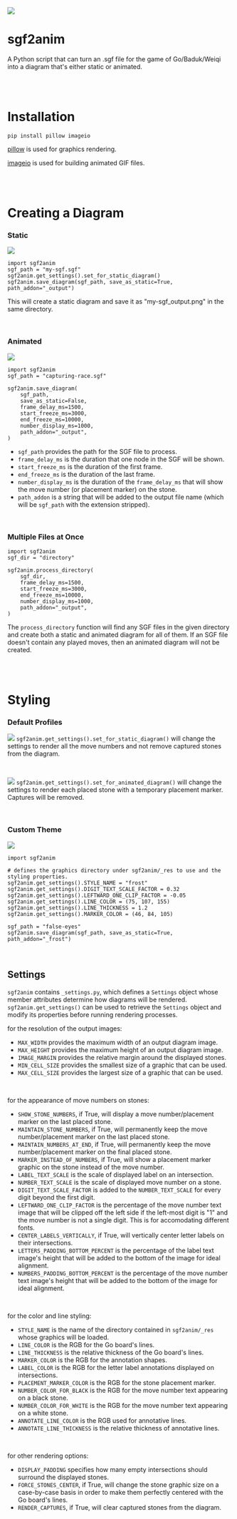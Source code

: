 ![](https://github.com/travisgk/sgf2anim/blob/main/_demo_res/demo_c_res/false-eyes_frost.gif)

# sgf2anim
A Python script that can turn an .sgf file for the game of Go/Baduk/Weiqi into a diagram that's either static or animated.

<br>
<br>

# Installation
```
pip install pillow imageio
```
[pillow](https://github.com/python-pillow/Pillow) is used for graphics rendering.

[imageio](https://github.com/imageio/imageio) is used for building animated GIF files.

<br>
<br>

# Creating a Diagram
### Static
![](https://github.com/travisgk/sgf2anim/blob/main/_demo_res/demo_b_res/surrounded_output.png)
```
import sgf2anim
sgf_path = "my-sgf.sgf"
sgf2anim.get_settings().set_for_static_diagram()
sgf2anim.save_diagram(sgf_path, save_as_static=True, path_addon="_output")
```
This will create a static diagram and save it as "my-sgf_output.png" in the same directory.

<br>

### Animated
![](https://github.com/travisgk/sgf2anim/blob/main/_demo_res/demo_a_res/capturing-race_output.gif)
```
import sgf2anim
sgf_path = "capturing-race.sgf"

sgf2anim.save_diagram(
    sgf_path,
    save_as_static=False,
    frame_delay_ms=1500,
    start_freeze_ms=3000,
    end_freeze_ms=10000,
    number_display_ms=1000,
    path_addon="_output",
)
```
- ```sgf_path``` provides the path for the SGF file to process.
- ```frame_delay_ms``` is the duration that one node in the SGF will be shown.
- ```start_freeze_ms``` is the duration of the first frame.
- ```end_freeze_ms``` is the duration of the last frame.
- ```number_display_ms``` is the duration of the ```frame_delay_ms``` that will show the move number (or placement marker) on the stone.
- ```path_addon``` is a string that will be added to the output file name (which will be ```sgf_path``` with the extension stripped).

<br>

### Multiple Files at Once
```
import sgf2anim
sgf_dir = "directory"

sgf2anim.process_directory(
    sgf_dir,
    frame_delay_ms=1500,
    start_freeze_ms=3000,
    end_freeze_ms=10000,
    number_display_ms=1000,
    path_addon="_output",
)
```
The ```process_directory``` function will find any SGF files in the given directory and create both a static and animated diagram for all of them.
If an SGF file doesn't contain any played moves, then an animated diagram will not be created.

<br>
<br>

# Styling

### Default Profiles
![](https://github.com/travisgk/sgf2anim/blob/main/_demo_res/demo_a_res/fight_output.png)
```sgf2anim.get_settings().set_for_static_diagram()``` will change the settings to render all the move numbers and not remove captured stones from the diagram.

<br>

![](https://github.com/travisgk/sgf2anim/blob/main/_demo_res/demo_a_res/fight_output.gif)
```sgf2anim.get_settings().set_for_animated_diagram()``` will change the settings to render each placed stone with a temporary placement marker. Captures will be removed.

<br>

### Custom Theme
![](https://github.com/travisgk/sgf2anim/blob/main/_demo_res/demo_c_res/false-eyes_frost.png)
```
import sgf2anim

# defines the graphics directory under sgf2anim/_res to use and the styling properties.
sgf2anim.get_settings().STYLE_NAME = "frost"
sgf2anim.get_settings().DIGIT_TEXT_SCALE_FACTOR = 0.32
sgf2anim.get_settings().LEFTWARD_ONE_CLIP_FACTOR = -0.05
sgf2anim.get_settings().LINE_COLOR = (75, 107, 155)
sgf2anim.get_settings().LINE_THICKNESS = 1.2
sgf2anim.get_settings().MARKER_COLOR = (46, 84, 105)

sgf_path = "false-eyes"
sgf2anim.save_diagram(sgf_path, save_as_static=True, path_addon="_frost")
```

<br>

## Settings

```sgf2anim``` contains ```_settings.py```, which defines a ```Settings``` object whose member attributes determine how diagrams will be rendered. ```sgf2anim.get_settings()``` can be used to retrieve the ```Settings``` object and modify its properties before running rendering processes.

for the resolution of the output images:
- ```MAX_WIDTH``` provides the maximum width of an output diagram image.
- ```MAX_HEIGHT``` provides the maximum height of an output diagram image.
- ```IMAGE_MARGIN``` provides the relative margin around the displayed stones.
- ```MIN_CELL_SIZE``` provides the smallest size of a graphic that can be used.
- ```MAX_CELL_SIZE``` provides the largest size of a graphic that can be used.

<br>

for the appearance of move numbers on stones:
- ```SHOW_STONE_NUMBERS```, if True, will display a move number/placement marker on the last placed stone.
- ```MAINTAIN_STONE_NUMBERS```, if True, will permanently keep the move number/placement marker on the last placed stone.
- ```MAINTAIN_NUMBERS_AT_END```, if True, will permanently keep the move number/placement marker on the final placed stone.
- ```MARKER_INSTEAD_OF_NUMBERS```, if True, will show a placement marker graphic on the stone instead of the move number.
- ```LABEL_TEXT_SCALE``` is the scale of displayed label on an intersection.
- ```NUMBER_TEXT_SCALE``` is the scale of displayed move number on a stone.
- ```DIGIT_TEXT_SCALE_FACTOR``` is added to the ```NUMBER_TEXT_SCALE``` for every digit beyond the first digit.
- ```LEFTWARD_ONE_CLIP_FACTOR``` is the percentage of the move number text image that will be clipped off the left side if the left-most digit is "1" and the move number is not a single digit. This is for accomodating different fonts.
- ```CENTER_LABELS_VERTICALLY```, if True, will vertically center letter labels on their intersections.
- ```LETTERS_PADDING_BOTTOM_PERCENT``` is the percentage of the label text image's height that will be added to the bottom of the image for ideal alignment.
- ```NUMBERS_PADDING_BOTTOM_PERCENT``` is the percentage of the move number text image's height that will be added to the bottom of the image for ideal alignment.

<br>

for the color and line styling:
- ```STYLE_NAME``` is the name of the directory contained in ```sgf2anim/_res``` whose graphics will be loaded.
- ```LINE_COLOR``` is the RGB for the Go board's lines.
- ```LINE_THICKNESS``` is the relative thickness of the Go board's lines.
- ```MARKER_COLOR``` is the RGB for the annotation shapes.
- ```LABEL_COLOR``` is the RGB for the letter label annotations displayed on intersections.
- ```PLACEMENT_MARKER_COLOR``` is the RGB for the stone placement marker.
- ```NUMBER_COLOR_FOR_BLACK``` is the RGB for the move number text appearing on a black stone.
- ```NUMBER_COLOR_FOR_WHITE``` is the RGB for the move number text appearing on a white stone.
- ```ANNOTATE_LINE_COLOR``` is the RGB used for annotative lines.
- ```ANNOTATE_LINE_THICKNESS``` is the relative thickness of annotative lines.

<br>

for other rendering options:
- ```DISPLAY_PADDING``` specifies how many empty intersections should surround the displayed stones.
- ```FORCE_STONES_CENTER```, if True, will change the stone graphic size on a case-by-case basis in order to make them perfectly centered with the Go board's lines.
- ```RENDER_CAPTURES```, if True, will clear captured stones from the diagram.
